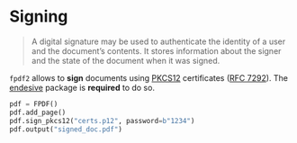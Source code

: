 # Signing #

> A digital signature may be used to authenticate the identity of a user and the document’s contents.> It stores information about the signer and the state of the document when it was signed.

`fpdf2` allows to **sign** documents using [PKCS12](https://en.wikipedia.org/wiki/PKCS_12) certificates ([RFC 7292](https://datatracker.ietf.org/doc/html/rfc7292)).
The [endesive](https://pypi.org/project/endesive/) package is **required** to do so.

```python
pdf = FPDF()
pdf.add_page()
pdf.sign_pkcs12("certs.p12", password=b"1234")
pdf.output("signed_doc.pdf")
```
